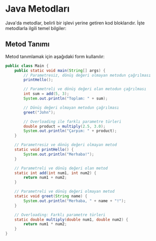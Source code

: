 # Java Metodları

Java'da metodlar, belirli bir işlevi yerine getiren kod bloklarıdır. İşte metodlarla ilgili temel bilgiler:

## Metod Tanımı

Metod tanımlamak için aşağıdaki form kullanılır:

```java
public class Main {
    public static void main(String[] args) {
        // Parametresiz, dönüş değeri olmayan metodun çağrılması
        printHello();

        // Parametreli ve dönüş değeri olan metodun çağrılması
        int sum = add(5, 3);
        System.out.println("Toplam: " + sum);

        // Dönüş değeri olmayan metodun çağrılması
        greet("John");

        // Overloading ile farklı parametre türleri
        double product = multiply(2.5, 3.0);
        System.out.println("Çarpım: " + product);
    }

    // Parametresiz ve dönüş değeri olmayan metod
    static void printHello() {
        System.out.println("Merhaba!");
    }

    // Parametreli ve dönüş değeri olan metod
    static int add(int num1, int num2) {
        return num1 + num2;
    }

    // Parametreli ve dönüş değeri olmayan metod
    static void greet(String name) {
        System.out.println("Merhaba, " + name + "!");
    }

    // Overloading: Farklı parametre türleri
    static double multiply(double num1, double num2) {
        return num1 * num2;
    }
}


